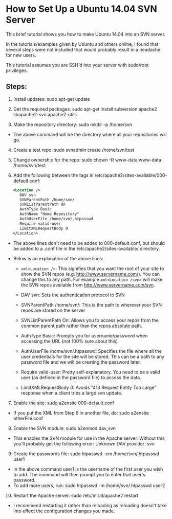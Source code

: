 # How to Set Up a Ubuntu 14.04 SVN Server

This brief tutorial shows you how to make Ubuntu 14.04 into an SVN server.

In the tutorials/examples given by Ubuntu and others online, I found that
several steps were not included that would probably result in a headache for
new users.

This tutorial assumes you are SSH'd into your server with sudo/root
privileges.

## Steps:
1. Install updates: sudo apt-get update

2. Get the required packages: sudo apt-get install subversion apache2 libapache2-svn apache2-utils

3. Make the repository directory: sudo mkdir -p /home/svn
  * The above command will be the directory where all your repositories will
go.

4. Create a test repo: sudo svnadmin create /home/svn/test

5. Change ownership for the repo: sudo chown -R www-data:www-data
/home/svn/test

6. Add the following between the <VirtualHost> tags in /etc/apache2/sites-available/000-default.conf:
```xml
   <Location />
      DAV svn
      SVNParentPath /home/svn/
      SVNListParentPath On
      AuthType Basic
      AuthName "Home Repository"
      AuthUserFile /home/svn/.htpasswd
      Require valid-user
      LimitXMLRequestBody 0
   </Location>
```

  * The above lines don't need to be added to 000-default.conf, but should be
added to a .conf file in the /etc/apache2/sites-available/ directory.

  * Below is an explanation of the above lines:
    * ```xml<Location />```: This signifies that you want the root of your site to show the SVN repos (e.g. http://www.servername.com/). You can change this to any path.
For example ```xml<Location /svn>``` will make the SVN repos available from
http://www.servername.com/svn.

    * DAV svn: Sets the authentication protocol to SVN

    * SVNParentPath /home/svn/: This is the path to wherever your SVN repos are
stored on the server

    * SVNListParentPath On: Allows you to access your repos from the common parent
path rather than the repos absolute path.

    * AuthType Basic: Prompts you for username/password when accessing the URL (not
100% sure about this)

    * AuthUserFile /home/svn/.htpasswd: Specifies the file where all the user
credentials for the site will be stored. This can be a path to any password
file and we will be creating the password later.

    * Require valid-user: Pretty self-explanatory. You need to be a valid user (as
defined in the password file) to access the data.

    * LimitXMLRequestBody 0: Avoids "413 Request Entity Too Large" response when a
client tries a large svn update.

7. Enable the site: sudo a2ensite 000-default.conf
  * If you put the XML from Step 6 in another file, do: sudo a2ensite
otherFile.conf

8. Enable the SVN module: sudo a2enmod dav_svn
  * This enables the SVN module for use in the Apache server. Without this,
you'll probably get the following error: Unknown DAV provider: svn

9. Create the passwords file: sudo htpasswd -cm /home/svn/.htpasswd user1
  * In the above command user1 is the username of the first user you wish to
add. The command will then prompt you to enter that user's password.
  * To add more users, run: sudo htpasswd -m /home/svn/.htpasswd user2

10. Restart the Apache server: sudo /etc/init.d/apache2 restart
  * I recommend restarting it rather than reloading as reloading doesn't take
into effect the configuration changes you made.
